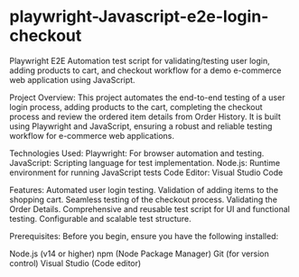# playwright-Javascript-e2e-login-checkout
Playwright E2E Automation test script for validating/testing user login, adding products to cart, and checkout workflow for a demo e-commerce web application using JavaScript.

Project Overview:
This project automates the end-to-end testing of a user login process, adding products to the cart, completing the checkout process and review the ordered item details from Order History. It is built using Playwright and JavaScript, ensuring a robust and reliable testing workflow for e-commerce web applications.

Technologies Used:
Playwright: For browser automation and testing.
JavaScript: Scripting language for test implementation.
Node.js: Runtime environment for running JavaScript tests
Code Editor: Visual Studio Code 

Features:
Automated user login testing.
Validation of adding items to the shopping cart.
Seamless testing of the checkout process.
Validating the Order Details.
Comprehensive and reusable test script for UI and functional testing.
Configurable and scalable test structure.


Prerequisites:
Before you begin, ensure you have the following installed:

Node.js (v14 or higher)
npm (Node Package Manager)
Git (for version control)
Visual Studio (Code editor)
